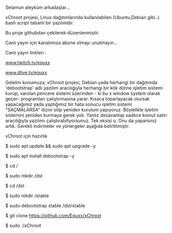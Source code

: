  Selamun aleyküm arkadaşlar...

xChroot projesi, Linux dağıtımlarında kullanılabilen (Ubuntu,Debian gibi..) bash script tabanlı bir yazılımdır.

Bu proje githubdan çekilerek düzenlenmiştir.

Canlı yayın için kanalımıza abone olmayı unutmayın...

Canlı yayın linkleri :

www.twitch.tv/equxx

www.dlive.tv/equxx

Gelelim konumuza;
xChroot projesi, Debian yada herhangi bir dağıtımda 'debootstrap' adlı yazılım aracılığıyla herhangi bir kök dizine işletim sistemi kurup, varolan pencere sistemi üzerinden - ki bu x window system olarak geçer- programları çalıştırmasına yarar. Kısaca toparlayacak olursak yapacağımız yada yaptığımız bir hata sonucu işletim sistemi "SAÇMALARSA" dizini silip yeniden kurulum yapıyoruz. Böylelikle işletim sistemini yeniden kurmaya gerek yok. Yanlız dezavantajı sadece komut satırı aracılığıyla yazılımı çalıştırabiliyorsunuz. Tek eksisi o. Onu da yaparsınız artık. Gerekli indirmeler ve yönergeler aşağıda belirtilmiştir.

xChroot için hazırlık

$ sudo apt update && sudo apt upgrade -y

$ sudo apt install debootstrap -y

$ cd /

$ sudo mkdir /dst

$ cd /dst

$ sudo mkdir /stable

$ sudo debootstrap stable /dst/stable

$ git clone https://github.com/Equxx/xChroot

$ sudo ./xChroot

